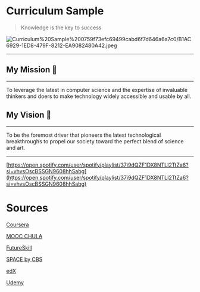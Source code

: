 # Curriculum Sample

> Knowledge is the key to success
> 

![Curriculum%20Sample%200759f73efc69499cabd6f7d646a6a7c0/B1AC6929-1ED8-479F-8212-EA9082480A42.jpeg](Curriculum%20Sample%200759f73efc69499cabd6f7d646a6a7c0/B1AC6929-1ED8-479F-8212-EA9082480A42.jpeg)

---

## My Mission 🎯

---

To leverage the latest in computer science and the expertise of invaluable thinkers and doers to make technology widely accessible and usable by all.

## My Vision 👀

---

To be the foremost driver that pioneers the latest technological breakthroughs to propel our society toward the perfect blend of science and art.

---

[https://open.spotify.com/user/spotify/playlist/37i9dQZF1DX8NTLI2TtZa6?si=vhvsOscBSSGN9608hhSabg](https://open.spotify.com/user/spotify/playlist/37i9dQZF1DX8NTLI2TtZa6?si=vhvsOscBSSGN9608hhSabg)

# Sources

[Coursera](Curriculum%20Sample%200759f73efc69499cabd6f7d646a6a7c0/Coursera%20487dbafcaa354018b79649a222c061ca.md)

[MOOC CHULA](Curriculum%20Sample%200759f73efc69499cabd6f7d646a6a7c0/MOOC%20CHULA%207149e3f0f1c341a69a7eee246cdfa665.md)

[FutureSkill](Curriculum%20Sample%200759f73efc69499cabd6f7d646a6a7c0/FutureSkill%2054cfc87a6b2d49b59174b64a8d5a62f9.md)

[SPACE by CBS](Curriculum%20Sample%200759f73efc69499cabd6f7d646a6a7c0/SPACE%20by%20CBS%20135c9df804774112b222dd47b3d3d5b5.md)

[edX](Curriculum%20Sample%200759f73efc69499cabd6f7d646a6a7c0/edX%203d63503aa3374857988682ae91a2ce38.md)

[Udemy](Curriculum%20Sample%200759f73efc69499cabd6f7d646a6a7c0/Udemy%2048899f69cc1c4858a8aca2642cc11db3.md)